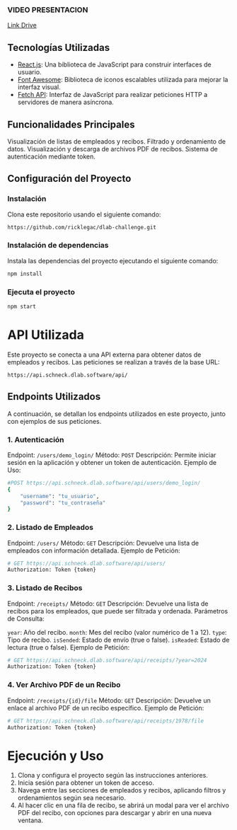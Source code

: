 ### VIDEO PRESENTACION
[Link Drive](https://drive.google.com/drive/folders/19SxSaZsS9mxz7SeIjnnV_LdrNeV-vXm6?usp=sharing)
## Tecnologías Utilizadas

- [React.js](https://react.dev/learn): Una biblioteca de JavaScript para construir interfaces de usuario.
- [Font Awesome](https://fontawesome.com/docs): Biblioteca de iconos escalables utilizada para mejorar la interfaz visual.
- [Fetch API](https://developer.mozilla.org/en-US/docs/Web/API/Fetch_API): Interfaz de JavaScript para realizar peticiones HTTP a servidores de manera asíncrona.

## Funcionalidades Principales
Visualización de listas de empleados y recibos.
Filtrado y ordenamiento de datos.
Visualización y descarga de archivos PDF de recibos.
Sistema de autenticación mediante token.

## Configuración del Proyecto
### Instalación

Clona este repositorio usando el siguiente comando:

```bash
https://github.com/ricklegac/dlab-challenge.git

```
### Instalación de dependencias

Instala las dependencias del proyecto ejecutando el siguiente comando:

```bash
npm install

```
### Ejecuta el proyecto

```bash
npm start

```
# API Utilizada

Este proyecto se conecta a una API externa para obtener datos de empleados y recibos. Las peticiones se realizan a través de la base URL:

```arduino
https://api.schneck.dlab.software/api/
```
## Endpoints Utilizados
A continuación, se detallan los endpoints utilizados en este proyecto, junto con ejemplos de sus peticiones.

### 1. Autenticación
Endpoint: `/users/demo_login/`
Método: `POST`
Descripción: Permite iniciar sesión en la aplicación y obtener un token de autenticación.
Ejemplo de Uso:
```bash
#POST https://api.schneck.dlab.software/api/users/demo_login/
{
    "username": "tu_usuario",
    "password": "tu_contraseña"
}

```
### 2. Listado de Empleados
Endpoint: `/users/`
Método: `GET`
Descripción: Devuelve una lista de empleados con información detallada.
Ejemplo de Petición:
```bash
# GET https://api.schneck.dlab.software/api/users/
Authorization: Token {token}
```
### 3. Listado de Recibos
Endpoint: `/receipts/`
Método: `GET`
Descripción: Devuelve una lista de recibos para los empleados, que puede ser filtrada y ordenada.
Parámetros de Consulta:

`year`: Año del recibo.
`month`: Mes del recibo (valor numérico de 1 a 12).
`type`: Tipo de recibo.
`isSended`: Estado de envío (true o false).
`isReaded`: Estado de lectura (true o false).
Ejemplo de Petición:
```bash
# GET https://api.schneck.dlab.software/api/receipts/?year=2024
Authorization: Token {token}
```
### 4. Ver Archivo PDF de un Recibo
Endpoint: `/receipts/{id}/file`
Método: `GET`
Descripción: Devuelve un enlace al archivo PDF de un recibo específico.
Ejemplo de Petición:
```bash
# GET https://api.schneck.dlab.software/api/receipts/1978/file
Authorization: Token {token}
```

# Ejecución y Uso
1. Clona y configura el proyecto según las instrucciones anteriores.
2. Inicia sesión para obtener un token de acceso.
3. Navega entre las secciones de empleados y recibos, aplicando filtros y ordenamientos según sea necesario.
4. Al hacer clic en una fila de recibo, se abrirá un modal para ver el archivo PDF del recibo, con opciones para descargar y abrir en una nueva ventana.



